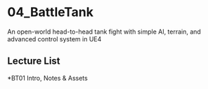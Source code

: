 # 04_BattleTank
An open-world head-to-head tank fight with simple AI, terrain, and advanced control system in UE4

## Lecture List
*BT01 Intro, Notes & Assets
